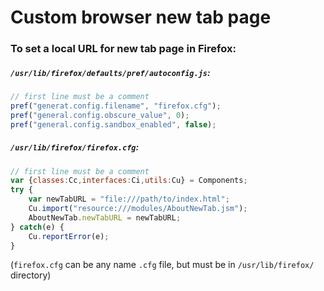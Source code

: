 # Custom browser new tab page

### To set a local URL for new tab page in Firefox:

##### `/usr/lib/firefox/defaults/pref/autoconfig.js`:

```javascript
// first line must be a comment
pref("generat.config.filename", "firefox.cfg");
pref("general.config.obscure_value", 0);
pref("general.config.sandbox_enabled", false);
```

##### `/usr/lib/firefox/firefox.cfg`:

```javascript
// first line must be a comment
var {classes:Cc,interfaces:Ci,utils:Cu} = Components;
try {
    var newTabURL = "file:///path/to/index.html";
    Cu.import("resource:///modules/AboutNewTab.jsm");
    AboutNewTab.newTabURL = newTabURL;
} catch(e) {
    Cu.reportError(e);
}
```

(`firefox.cfg` can be any name `.cfg` file, but must be in `/usr/lib/firefox/` directory)